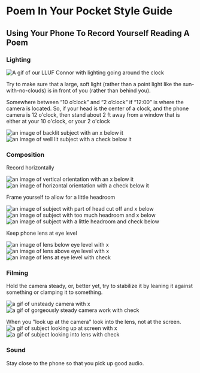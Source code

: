 # Poem In Your Pocket Style Guide

## Using Your Phone To Record Yourself Reading A Poem

### Lighting

![A gif of our LLUF Connor with lighting going around the clock]()

Try to make sure that a large, soft light (rather than a point light like the sun-with-no-clouds) is in front of you (rather than behind you).  

Somewhere between “10 o’clock” and “2 o’clock” if “12:00” is where the camera is located. 
So, if your head is the center of a clock, and the phone camera is 12 o'clock, then stand about 2 ft away from a window that is either at your 10 o'clock, or your 2 o'clock

![an image of backlit subject with an x below it]()
![an image of well lit subject with a check below it]()

### Composition

Record horizontally

![an image of vertical orientation with an x below it]()
![an image of horizontal orientation with a check below it]()

Frame yourself to allow for a little headroom

![an image of subject with part of head cut off and x below]()
![an image of subject with too much headroom and x below]()
![an image of subject with a little headroom and check below]()

Keep phone lens at eye level

![an image of lens below eye level with x]()
![an image of lens above eye level with x]()
![an image of lens at eye level with check]()


### Filming

Hold the camera steady, or, better yet, try to stabilize it by leaning it against something or clamping it to something.

![a gif of unsteady camera with x]()
![a gif of gorgeously steady camera work with check]()

When you "look up at the camera" look into the lens, not at the screen.
![a gif of subject looking up at screen with x]()
![a gif of subject looking into lens with check]()


### Sound

Stay close to the phone so that you pick up good audio.
